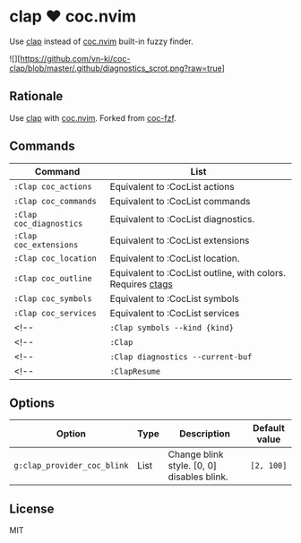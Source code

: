 clap :heart: coc.nvim
===============

Use [clap][clap] instead of [coc.nvim][coc.nvim] built-in fuzzy finder.

![][https://github.com/vn-ki/coc-clap/blob/master/.github/diagnostics_scrot.png?raw=true]

Rationale
---------

Use [clap][clap] with [coc.nvim][coc.nvim]. Forked from [coc-fzf][coc-fzf].

Commands
---------

| Command                                   | List                                                                             |
| ---                                       | ---                                                                              |
| `:Clap coc_actions`                     | Equivalent to :CocList actions                                                   |
| `:Clap coc_commands`                    | Equivalent to :CocList commands                                                  |
| `:Clap coc_diagnostics`                 | Equivalent to :CocList diagnostics.                                              |
| `:Clap coc_extensions`                  | Equivalent to :CocList extensions                                                |
| `:Clap coc_location`                    | Equivalent to :CocList location.                                                 |
| `:Clap coc_outline`                     | Equivalent to :CocList outline, with colors. Requires [ctags][ctags]             |
| `:Clap coc_symbols`                     | Equivalent to :CocList symbols                                                   |
| `:Clap coc_services`                    | Equivalent to :CocList services                                                  |
<!--| `:Clap symbols --kind {kind}`       | Equivalent to :CocList symbols -kind {kind}                                      |-->
<!--| `:Clap        `                     | Equivalent to :CocList                                                           |-->
<!--| `:Clap diagnostics --current-buf`   | Equivalent to :CocList diagnostics in the current buffer only                    |-->
<!--| `:ClapResume`                       | Equivalent to :CocListResume                                                     |-->

Options
---------

| Option                         | Type   | Description                                                    | Default value               |
| ---                            | ---    | ---                                                            | ---                         |
| `g:clap_provider_coc_blink` | List | Change blink style. [0, 0] disables blink.  | `[2, 100]`                       |

License
-------

MIT

[clap]:                https://github.com/liuchengxu/vim-clap
[coc.nvim]:            https://github.com/neoclide/coc.nvim
[coc-fzf]:             https://github.com/antoinemadec/coc-fzf
[ctags]:               https://github.com/universal-ctags/ctags
